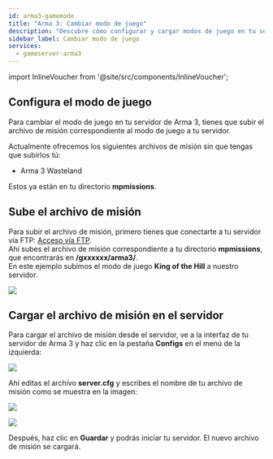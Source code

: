 ```yaml
---
id: arma3-gamemode
title: "Arma 3: Cambiar modo de juego"
description: "Descubre cómo configurar y cargar modos de juego en tu servidor de Arma 3 para una experiencia personalizada → Aprende más ahora"
sidebar_label: Cambiar modo de juego
services:
  - gameserver-arma3
---
```


import InlineVoucher from '@site/src/components/InlineVoucher';

## Configura el modo de juego

Para cambiar el modo de juego en tu servidor de Arma 3, tienes que subir el archivo de misión correspondiente al modo de juego a tu servidor.

Actualmente ofrecemos los siguientes archivos de misión sin que tengas que subirlos tú:

- Arma 3 Wasteland

Estos ya están en tu directorio **mpmissions**.

<InlineVoucher />

## Sube el archivo de misión

Para subir el archivo de misión, primero tienes que conectarte a tu servidor vía FTP: [Acceso vía FTP](gameserver-ftpaccess.md).  
Ahí subes el archivo de misión correspondiente a tu directorio **mpmissions**, que encontrarás en **/gxxxxxx/arma3/**.  
En este ejemplo subimos el modo de juego **King of the Hill** a nuestro servidor.

![](https://screensaver01.zap-hosting.com/index.php/s/rDS7DsEfQskZ9Y3/preview)


## Cargar el archivo de misión en el servidor

Para cargar el archivo de misión desde el servidor, ve a la interfaz de tu servidor de Arma 3 y haz clic en la pestaña **Configs** en el menú de la izquierda:

![](https://screensaver01.zap-hosting.com/index.php/s/dxDWHiFJy5e4qYq/preview)

Ahí editas el archivo **server.cfg** y escribes el nombre de tu archivo de misión como se muestra en la imagen:

![](https://screensaver01.zap-hosting.com/index.php/s/7JQED8wC9WGBdYB/preview)

![](https://screensaver01.zap-hosting.com/index.php/s/7jtRK3YRD7wWiij/preview)

Después, haz clic en **Guardar** y podrás iniciar tu servidor. El nuevo archivo de misión se cargará.

<InlineVoucher />